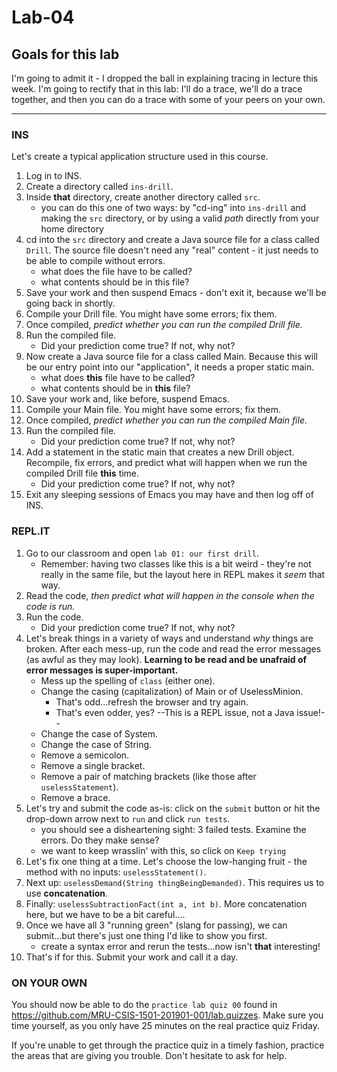 # Lab-04

## Goals for this lab

I'm going to admit it - I dropped the ball in explaining tracing in lecture this week. I'm going to rectify that in this lab: I'll do a trace, we'll do a trace together, and then you can do a trace with some of your peers on your own.

---

### INS

Let's create a typical application structure used in this course.

1. Log in to INS.
1. Create a directory called `ins-drill`. 
1. Inside **that** directory, create another directory called `src`.
    - you can do this one of two ways: by  "cd-ing" into `ins-drill` and making the `src` directory, or by using a valid _path_ directly from your home directory
1. cd into the `src` directory and create a Java source file for a class called `Drill`. The source file doesn't need any "real" content - it just needs to be able to compile without errors.
    - what does the file have to be called?
    - what contents should be in this file?
1. Save your work and then suspend Emacs - don't exit it, because we'll be going back in shortly.
1. Compile your Drill file. You might have some errors; fix them.
1. Once compiled, _predict whether you can run the compiled Drill file._
1. Run the compiled file.
    - Did your prediction come true? If not, why not?
1. Now create a Java source file for a class called Main. Because this will be our entry point into our "application", it needs a proper static main.
    - what does **this** file have to be called?
    - what contents should be in **this** file?
1. Save your work and, like before, suspend Emacs.
1. Compile your Main file. You might have some errors; fix them.
1. Once compiled, _predict whether you can run the compiled Main file._
1. Run the compiled file.
    - Did your prediction come true? If not, why not?
1. Add a statement in the static main that creates a new Drill object. Recompile, fix errors, and predict what will happen when we run the compiled Drill file **this** time.
    - Did your prediction come true? If not, why not?
1. Exit any sleeping sessions of Emacs you may have and then log off of INS.

### <span>REPL.IT</span>

1. Go to our classroom and open `lab 01: our first drill`.
    - Remember: having two classes like this is a bit weird - they're not really in the same file, but the layout here in REPL makes it _seem_ that way.
1. Read the code, _then predict what will happen in the console when the code is run._
1. Run the code.
    - Did your prediction come true? If not, why not?
1. Let's break things in a variety of ways and understand _why_ things are broken. After each mess-up, run the code and read the error messages (as awful as they may look). **Learning to be read and be unafraid of error messages is super-important.**
    - Mess up the spelling of `class` (either one).
    - Change the casing (capitalization) of Main or of UselessMinion.
      - That's odd...refresh the browser and try again.
      - That's even odder, yes? --This is a REPL issue, not a Java issue!--
    - Change the case of System.
    - Change the case of String.
    - Remove a semicolon.
    - Remove a single bracket.
    - Remove a pair of matching brackets (like those after `uselessStatement`).
    - Remove a brace.
1. Let's try and submit the code as-is: click on the `submit` button or hit the drop-down arrow next to `run` and click `run tests`.
    - you should see a disheartening sight: 3 failed tests. Examine the errors. Do they make sense?
    - we want to keep wrasslin' with this, so click on `Keep trying`
1. Let's fix one thing at a time. Let's choose the low-hanging fruit - the method with no inputs: `uselessStatement()`.
1. Next up: `uselessDemand(String thingBeingDemanded)`. This requires us to use **concatenation**.
1. Finally: `uselessSubtractionFact(int a, int b)`. More concatenation here, but we have to be a bit careful....
1. Once we have all 3 "running green" (slang for passing), we can submit...but there's just one thing I'd like to show you first.
    - create a syntax error and rerun the tests...now isn't **that** interesting!
1. That's if for this. Submit your work and call it a day.

### ON YOUR OWN

You should now be able to do the `practice lab quiz 00` found in https://github.com/MRU-CSIS-1501-201901-001/lab.quizzes. Make sure you time yourself, as you only have 25 minutes on the real practice quiz Friday.

If you're unable to get through the practice quiz in a timely fashion, practice the areas that are giving you trouble. Don't hesitate to ask for help.
